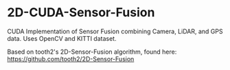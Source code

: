 # 2D-CUDA-Sensor-Fusion

CUDA Implementation of Sensor Fusion combining Camera, LiDAR, and GPS data. Uses OpenCV and KITTI dataset.

Based on tooth2's 2D-Sensor-Fusion algorithm, found here: https://github.com/tooth2/2D-Sensor-Fusion
